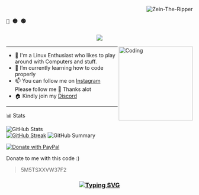 <p align="right"><img src="https://komarev.com/ghpvc/?username=Zein-The-Ripper&label=Profile%20views&color=0e75b6&size=24&style=flat" alt="Zein-The-Ripper" /></p>

<p align="left"><b><samp>🔴 🟡 🟢</samp></b></p>


<h3 align="center">
  <img src="https://readme-typing-svg.herokuapp.com/?font=Righteous&size=35&center=true&vCenter=true&width=1600&height=70&duration=4000&lines=Hello+There!+I'm+Zein+" />
</h3>


<img align="right" alt="Coding" width="200" src="https://user-images.githubusercontent.com/74038190/212750999-42ff8a64-dad8-4772-9648-849968543991.gif">

---

- 🔭 I'm a Linux Enthusiast who likes to play around with Computers and stuff.
- 🌱 I’m currently learning how to code properly
- 📫 You can follow me on [Instagram](https://www.instagram.com/zein_tgb/) Please follow me 🤩 Thanks alot 
- 🏠 Kindly join my [Discord](https://discord.gg/qVG4zRk2bd)
---

📊 Stats

![GitHub Stats](http://github-profile-summary-cards.vercel.app/api/cards/stats?username=Zein-The-Ripper&theme=tokyonight)  
[![GitHub Streak](https://github-readme-streak-stats.herokuapp.com?user=Zein-The-Ripper&theme=tokyonight&hide_border=true&date_format=j%20M%5B%20Y%5D&card_width=480)](https://git.io/streak-stats)
![GitHub Summary](http://github-profile-summary-cards.vercel.app/api/cards/profile-details?username=Zein-The-Ripper&theme=tokyonight)

[![Donate with PayPal](https://www.paypalobjects.com/digitalassets/c/website/logo/full-text/pp_fc_hl.svg)](https://www.paypal.com/cgi-bin/webscr?cmd=_s-xclick&hosted_button_id=5M5TSXXVW37F2)

Donate to me with this code :)  
> 5M5TSXXVW37F2
<h3 align="center">
  
  [![Typing SVG](https://readme-typing-svg.herokuapp.com?font=Fantasque+Sans+Mono&weight=700&size=24&pause=1000&color=0e75b6&center=true&width=446&lines=Thank+you+for+visiting!+%F0%9F%91%8D)](https://git.io/typing-svg)

</h3>
